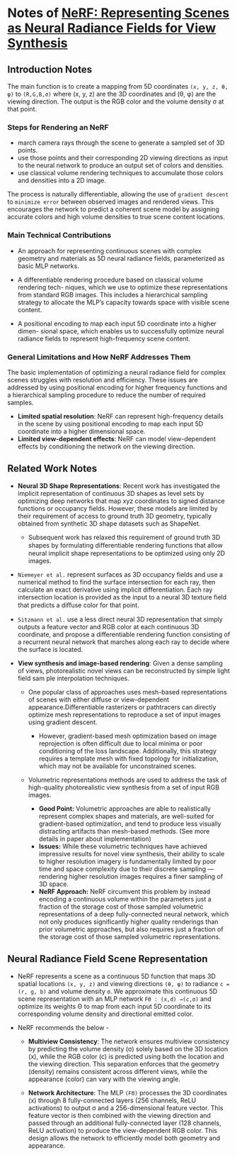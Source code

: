 # Notes of [NeRF: Representing Scenes as Neural Radiance Fields for View Synthesis](https://arxiv.org/abs/2003.08934)

## Introduction Notes

The main function is to create a mapping from 5D coordinates `(x, y, z, θ, φ)` to `(R,G,B,σ)` where (x, y, z) are the 3D coordinates and (θ, φ) are the viewing direction. The output is the RGB color and the volume density σ at that point.

### Steps for Rendering an NeRF

- march camera rays through the scene to generate a sampled set of 3D points.
- use those points and their corresponding 2D viewing directions as input to the neural network to produce an output set of colors and densities.
- use classical volume rendering techniques to accumulate those colors and densities into a 2D image.

The process is naturally differentiable, allowing the use of `gradient descent` to `minimize error` between observed images and rendered views. This encourages the network to predict a coherent scene model by assigning accurate colors and high volume densities to true scene content locations.

### Main Technical Contributions

- An approach for representing continuous scenes with complex geometry and
  materials as 5D neural radiance fields, parameterized as basic MLP networks.
- A differentiable rendering procedure based on classical volume rendering tech-
  niques, which we use to optimize these representations from standard RGB
  images. This includes a hierarchical sampling strategy to allocate the MLP’s
  capacity towards space with visible scene content.

- A positional encoding to map each input 5D coordinate into a higher dimen-
  sional space, which enables us to successfully optimize neural radiance fields
  to represent high-frequency scene content.

### General Limitations and How NeRF Addresses Them

The basic implementation of optimizing a neural radiance field for complex scenes struggles with resolution and efficiency. These issues are addressed by using positional encoding for higher frequency functions and a hierarchical sampling procedure to reduce the number of required samples.

- **Limited spatial resolution**: NeRF can represent high-frequency details in the scene by using positional encoding to map each input 5D coordinate into a higher dimensional space.
- **Limited view-dependent effects**: NeRF can model view-dependent effects by conditioning the network on the viewing direction.

## Related Work Notes

- **Neural 3D Shape Representations**: Recent work has investigated the implicit representation of continuous 3D shapes as level sets by optimizing deep networks that map xyz coordinates to signed distance functions or occupancy fields. However, these models are limited by their requirement of access to ground truth 3D geometry, typically obtained from synthetic 3D shape datasets such as ShapeNet.

  - Subsequent work has relaxed this requirement of ground truth 3D shapes by formulating diﬀerentiable rendering functions that allow neural implicit shape representations to be optimized using only 2D images.

- `Niemeyer et al.` represent surfaces as 3D occupancy fields and use a numerical method to find the surface intersection for each ray, then calculate an
  exact derivative using implicit differentiation. Each ray intersection location is provided as the input to a neural 3D texture field that predicts a diﬀuse color for that point.
- `Sitzmann et al.` use a less direct neural 3D representation that simply outputs a feature vector and RGB color at each continuous 3D coordinate, and propose a differentiable rendering function consisting of a recurrent neural network that marches along each ray to decide where the surface is located.

- **View synthesis and image-based rendering**: Given a dense sampling of views, photorealistic novel views can be reconstructed by simple light field sam ple interpolation techniques.

  - One popular class of approaches uses mesh-based representations of scenes with either diffuse or view-dependent appearance.Differentiable rasterizers or pathtracers can directly optimize mesh representations to reproduce a set of input images using gradient descent.

    - However, gradient-based mesh optimization based on image reprojection is often difficult due to local minima or poor conditioning of the loss landscape. Additionally, this strategy requires a template mesh with fixed topology for initialization, which may not be available for unconstrained scenes.

  - Volumetric representations methods are used to address the task of high-quality photorealistic view synthesis from a set of input RGB images.
    - **Good Point:** Volumetric approaches are able to realistically represent complex shapes and materials, are well-suited for gradient-based optimization, and tend to produce less visually distracting artifacts than mesh-based methods. (See more details in paper about implementation)
    - **Issues:** While these volumetric techniques have achieved impressive results for novel view synthesis, their ability to scale to higher resolution imagery is fundamentally limited by poor time and space complexity due to their discrete sampling — rendering higher resolution images requires a finer sampling of 3D space.
    - **NeRF Approach:** NeRF circumvent this problem by instead encoding a continuous volume within the parameters just a fraction of the storage cost of those sampled volumetric representations of a deep fully-connected neural network, which not only produces significantly higher quality renderings than prior volumetric approaches, but also requires just a fraction of the storage cost of those sampled volumetric representations.

## Neural Radiance Field Scene Representation

- NeRF represents a scene as a continuous 5D function that maps 3D spatial locations `(x, y, z)` and viewing directions `(θ, φ)` to radiance `c = (r, g, b)` and volume density `σ`. We approximate this continuous 5D scene representation with an MLP network `FΘ : (x,d) →(c,σ)` and optimize its weights Θ to map from each input 5D coordinate to its corresponding volume density and directional emitted color.

- NeRF recommends the below -

  - **Multiview Consistency**: The network ensures multiview consistency by predicting the volume density (σ) solely based on the 3D location (x), while the RGB color (c) is predicted using both the location and the viewing direction. This separation enforces that the geometry (density) remains consistent across different views, while the appearance (color) can vary with the viewing angle.

  - **Network Architecture**: The MLP `(FΘ)` processes the 3D coordinates (x) through 8 fully-connected layers (256 channels, ReLU activations) to output σ and a 256-dimensional feature vector. This feature vector is then combined with the viewing direction and passed through an additional fully-connected layer (128 channels, ReLU activation) to produce the view-dependent RGB color. This design allows the network to efficiently model both geometry and appearance.
